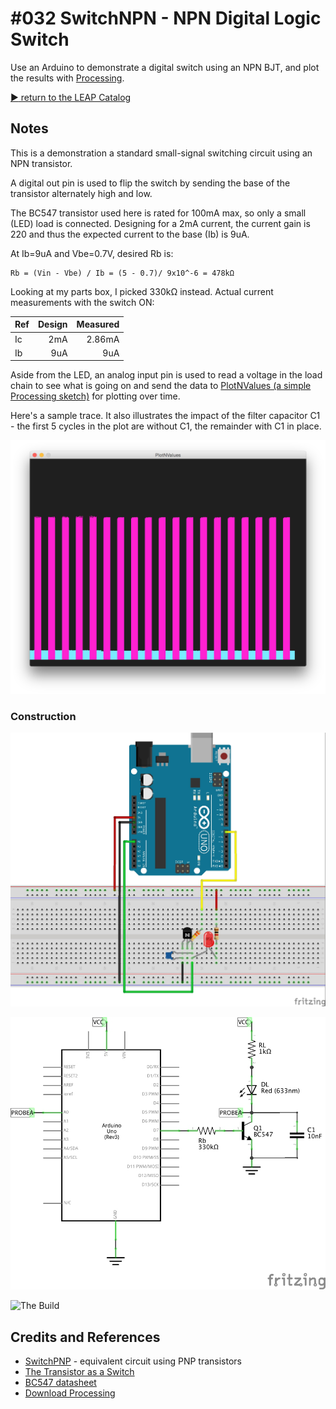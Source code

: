 # #032 SwitchNPN - NPN Digital Logic Switch

Use an Arduino to demonstrate a digital switch using an NPN BJT, and plot the results with [Processing](https://www.processing.org).


[:arrow_forward: return to the LEAP Catalog](http://leap.tardate.com)

## Notes

This is a demonstration a standard small-signal switching circuit using an NPN transistor.

A digital out pin is used to flip the switch by sending the base of the transistor alternately high and low.

The BC547 transistor used here is rated for 100mA max, so only a small (LED) load is connected.
Designing for a 2mA current, the current gain is 220 and thus the expected current to the base (Ib) is 9uA.

At Ib=9uA and Vbe=0.7V, desired Rb is:

    Rb = (Vin - Vbe) / Ib = (5 - 0.7)/ 9x10^-6 = 478kΩ

Looking at my parts box, I picked 330kΩ instead. Actual current measurements with the switch ON:

| Ref | Design | Measured |
|-----|-------:|---------:|
| Ic  | 2mA    | 2.86mA   |
| Ib  | 9uA    | 9uA      |


Aside from the LED, an analog input pin is used to read a voltage in the load chain to see what is going on and send the data to [PlotNValues (a simple Processing sketch)](../../processing/PlotNValues) for plotting over time.

Here's a sample trace. It also illustrates the impact of the filter capacitor C1 - the first 5 cycles in the plot are without C1, the remainder with C1 in place.

![processing trace](./assets/processing_trace.png?raw=true)


### Construction

![The Breadboard](./assets/SwitchNPN_bb.jpg?raw=true)

![The Schematic](./assets/SwitchNPN_schematic.jpg?raw=true)

![The Build](./assets/SwitchNPN_build.jpg?raw=true)


## Credits and References
* [SwitchPNP](../SwitchPNP) - equivalent circuit using PNP transistors
* [The Transistor as a Switch](http://www.electronics-tutorials.ws/transistor/tran_4.html)
* [BC547 datasheet](http://www.futurlec.com/Transistors/BC547.shtml)
* [Download Processing](https://www.processing.org/download/)
